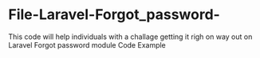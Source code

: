 # File-Laravel-Forgot_password-
This code will help individuals with a challage getting it righ on way out on Laravel Forgot password module Code Example
